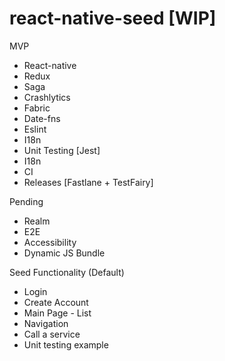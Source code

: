 # react-native-seed [WIP]

MVP
- React-native
- Redux
- Saga
- Crashlytics
- Fabric
- Date-fns
- Eslint
- I18n
- Unit Testing [Jest]
- I18n
- CI
- Releases [Fastlane + TestFairy]

Pending 
- Realm
- E2E
- Accessibility
- Dynamic JS Bundle

Seed Functionality (Default)
- Login
- Create Account
- Main Page - List
- Navigation
- Call a service
- Unit testing example

